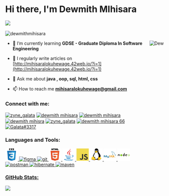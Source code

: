 <h1 >Hi there, I'm Dewmith MIhisara</h1>
<p>
  <a href="https://github.com/DenverCoder1/readme-typing-svg"><img src="https://readme-typing-svg.herokuapp.com?lines=Dedicated+Software+Engineering+Student;Transforming+Ideas+into+Innovative+Solutions;Java%20|%20Algorithms%20|%20OOP%20|%20SQL;Specialist%20on%20Codeforces;Always%20learning%20new%20things&width=500&height=50"></a>
</p>

<p > <img src="https://komarev.com/ghpvc/?username=dewmithmihisara&label=Profile%20views&color=0e75b6&style=flat" alt="dewmithmihisara" /> </p>
<img align="right" src="https://github.com/DewmithMihisara/DewmithMihisara/assets/124574193/eefc483f-a735-43f3-af3e-30832100d248"      
      alt="Dew" height="500">

- 🌱 I’m currently learning **GDSE - Graduate Diploma In Software Engineering**

- 📝 I regularly write articles on [http://mihisaralokuhewage.42web.io/?i=1](http://mihisaralokuhewage.42web.io/?i=1)

- 💬 Ask me about **java , oop, sql, html, css**

- 📫 How to reach me **mihisaralokuhewage@gmail.com**


<h3 >Connect with me:</h3>
<p align="left">
<a href="https://twitter.com/zyne_galata" target="blank"><img align="center" src="https://raw.githubusercontent.com/rahuldkjain/github-profile-readme-generator/master/src/images/icons/Social/twitter.svg" alt="zyne_galata" height="30"/></a>
<a href="https://linkedin.com/in/dewmith mihisara" target="blank"><img align="center" src="https://raw.githubusercontent.com/rahuldkjain/github-profile-readme-generator/master/src/images/icons/Social/linked-in-alt.svg" alt="dewmith mihisara" height="30"/></a>
<a href="https://stackoverflow.com/users/dewmith mihisara" target="blank"><img align="center" src="https://raw.githubusercontent.com/rahuldkjain/github-profile-readme-generator/master/src/images/icons/Social/stack-overflow.svg" alt="dewmith mihisara" height="30"/></a>
<a href="https://fb.com/dewmith mihisra" target="blank"><img align="center" src="https://github.com/DewmithMihisara/DewmithMihisara/assets/124574193/4c5de25f-358a-4de4-9aa5-006094aef3ef" alt="dewmith mihisra" height="30"/></a>
<a href="https://instagram.com/zyne_galata" target="blank"><img align="center" src="https://raw.githubusercontent.com/rahuldkjain/github-profile-readme-generator/master/src/images/icons/Social/instagram.svg" alt="zyne_galata" height="30"/></a>
<a href="https://www.hackerrank.com/dewmith mihisara 66" target="blank"><img align="center" src="https://raw.githubusercontent.com/rahuldkjain/github-profile-readme-generator/master/src/images/icons/Social/hackerrank.svg" alt="dewmith mihisara 66" height="30"/></a>
<a href="https://discord.gg/Galata#3317" target="blank"><img align="center" src="https://github.com/DewmithMihisara/DewmithMihisara/assets/124574193/8d525ea5-38cb-4e9f-890e-7bd688f39b8b" alt="Galata#3317" height="30" /></a>
</p>
<h3 >Languages and Tools:</h3>
<p align="left"> <a href="https://www.w3schools.com/css/" target="_blank" rel="noreferrer"> <img src="https://raw.githubusercontent.com/devicons/devicon/master/icons/css3/css3-original-wordmark.svg" alt="css3" width="40" height="40"/> </a> <a href="https://www.figma.com/" target="_blank" rel="noreferrer"> <img src="https://www.vectorlogo.zone/logos/figma/figma-icon.svg" alt="figma" width="40" height="40"/> </a> <a href="https://git-scm.com/" target="_blank" rel="noreferrer"> <img src="https://www.vectorlogo.zone/logos/git-scm/git-scm-icon.svg" alt="git" width="40" height="40"/> </a> <a href="https://www.w3.org/html/" target="_blank" rel="noreferrer"> <img src="https://raw.githubusercontent.com/devicons/devicon/master/icons/html5/html5-original-wordmark.svg" alt="html5" width="40" height="40"/> </a> <a href="https://www.java.com" target="_blank" rel="noreferrer"> <img src="https://raw.githubusercontent.com/devicons/devicon/master/icons/java/java-original.svg" alt="java" width="40" height="40"/> </a> <a href="https://developer.mozilla.org/en-US/docs/Web/JavaScript" target="_blank" rel="noreferrer"> <img src="https://raw.githubusercontent.com/devicons/devicon/master/icons/javascript/javascript-original.svg" alt="javascript" width="40" height="40"/> </a> <a href="https://www.linux.org/" target="_blank" rel="noreferrer"> <img src="https://raw.githubusercontent.com/devicons/devicon/master/icons/linux/linux-original.svg" alt="linux" width="40" height="40"/> </a> <a href="https://www.mysql.com/" target="_blank" rel="noreferrer"> <img src="https://raw.githubusercontent.com/devicons/devicon/master/icons/mysql/mysql-original-wordmark.svg" alt="mysql" width="40" height="40"/> </a> <a href="https://nodejs.org" target="_blank" rel="noreferrer"> <img src="https://raw.githubusercontent.com/devicons/devicon/master/icons/nodejs/nodejs-original-wordmark.svg" alt="nodejs" width="40" height="40"/> </a> <a href="https://postman.com" target="_blank" rel="noreferrer"><br> <img src="https://www.vectorlogo.zone/logos/getpostman/getpostman-icon.svg" alt="postman" width="40" height="40"/> </a> <a href="https://hibernate.org/" target="_blank" rel="noreferrer"> <img src="https://github.com/DewmithMihisara/DewmithMihisara/assets/124574193/d7145eae-3a17-4e58-a77c-f9d0dac4e032" alt="hibernate" width="40" height="40"/><a href="https://maven.apache.org/" target="_blank" rel="noreferrer"> <img src="https://github.com/DewmithMihisara/DewmithMihisara/assets/124574193/763e6c41-4c1f-480b-a69b-dddd0615da33" alt="maven" width="40" height="40"/>
</p>

<h3 > GitHub Stats:</h3>

![](https://github-readme-stats.vercel.app/api/top-langs/?username=DewmithMihisara&theme=tokyonight&hide_border=true&include_all_commits=true&count_private=true&layout=compact)

